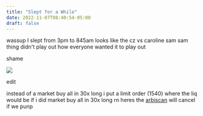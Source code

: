 ```yaml
---
title: "Slept for a While"
date: 2022-11-07T08:40:54-05:00
draft: false
---
```


wassup I slept from 3pm to 845am looks like the cz vs caroline sam sam thing didn't play out how everyone wanted it to play out  

shame  

![](https://www.tradingview.com/x/Pqau7Jdx/)

edit  

instead of a market buy all in 30x long i put a limit order (1540) where the liq would be if i did market buy all in 30x long rn heres the [arbiscan](https://arbiscan.io/tx/0x42a3d70644e3aeb9c420c7cffc35c190658647237ed0813697821081b144f195) will cancel if we punp 
